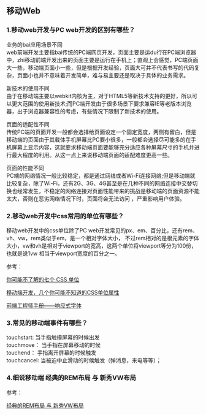 ## 移动Web
### 1.移动web开发与PC web开发的区别有哪些？
业务的bai应用场景不同<br />
web前端开发主要指bai传统的PC端网页开发，页面主要是运du行在PC端浏览器中，zhi移动前端开发出来的页面主要是运行在手机上；直观上会感觉，PC端页面大一些，移动端页面小一些，但是根据开发经验，页面大可并不代表书写的代码复杂，页面小也并不意味着开发简单，难与易主要还是取决于具体的业务需求。

新技术的使用不同<br />
由于在移动端主要以webkit内核为主，对于HTML5等新技术支持的更好，所以可以更大范围的使用新技术;而PC端开发由于很多场景下要求兼容IE等老版本浏览器，出于浏览器兼容性的考虑，有些情况下限制了新技术的使用。

页面的适配性不同<br />
传统PC端的页面开发一般都会选择给页面设定一个固定宽度，两侧有留白，但是移动端的页面由于其载体手机屏幕比PC要小很多，一般都会选择尽可能多的在手机屏幕上显示内容，这就要求移动端页面要能够充分适应各种屏幕尺寸的手机并进行最大程度的利用。从这一点上来说移动端页面的适配难度更高一些。

页面的性能不同<br />
PC端的网络情况一般比较稳定，都是通过网线或者Wi-Fi连接网络;但是移动端就比较复杂，除了Wi-Fi，还有2G、3G、4G甚至是在几种不同的网络连接中交替切换也经常发生，不稳定的网络连接对页面性能带来的挑战是移动端的页面资源不能太大，否则在恶劣网络情况下时，页面将会无法访问 ，严重影响用户体验。
### 2.移动web开发中css常用的单位有哪些？
移动web开发中的css单位除了PC web开发常见的px、em、百分比，还有rem、vh、vw，rem类似于em，是一个相对字体大小，
不过rem相对的是根元素的字体大小，vw和vh是相对于viewport的宽高，这两个单位将viewport等分为100份，也就是说1vw
相当于viewport宽度的百分之一。

参考：

[你可能不了解的七个 CSS 单位](http://web.jobbole.com/82490/)

[移动端开发，几个你可能不知道的CSS单位属性](http://www.itnose.net/detail/6299244.html)

[前端工程师手册——响应式字体](https://leohxj.gitbooks.io/front-end-database/user-interface/responsive-fonts.html)


### 3.常见的移动端事件有哪些？
touchstart: 当手指触摸屏幕的时候出发<br />
touchmove： 当手指在屏幕移动的时候<br />
touchend： 手指离开屏幕的时候触发<br />
touchcancel:  当被迫中止滑动的时候触发（弹消息，来电等等）；<br />

### 4.细说移动端 经典的REM布局 与 新秀VW布局

参考：

[ 经典的REM布局 与 新秀VW布局](https://zhuanlan.zhihu.com/p/44599960)

